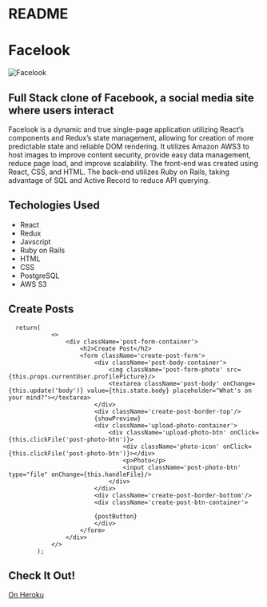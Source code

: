 # README

# Facelook

![Facelook](https://user-images.githubusercontent.com/96739868/235540247-b59ad605-cc5e-4218-af0f-18dd0e587a36.PNG)

## Full Stack clone of Facebook, a social media site where users interact
Facelook is a dynamic and true single-page application utilizing React’s components and Redux’s state management, allowing for creation of more predictable state and reliable DOM rendering. It utilizes Amazon AWS3 to host images to improve content security, provide easy data management, reduce page load, and improve scalability. The front-end was created using React, CSS, and HTML. The back-end utilizes Ruby on Rails, taking advantage of SQL and Active Record to reduce API querying.

## Techologies Used
+ React
+ Redux
+ Javscript
+ Ruby on Rails
+ HTML
+ CSS
+ PostgreSQL
+ AWS S3

## Create Posts
```
  return(
            <>
                <div className='post-form-container'>
                    <h2>Create Post</h2>
                    <form className='create-post-form'>
                        <div className='post-body-container'>
                            <img className='post-form-photo' src={this.props.currentUser.profilePicture}/>
                            <textarea className='post-body' onChange={this.update('body')} value={this.state.body} placeholder="What's on your mind?"></textarea>
                        </div>
                        <div className='create-post-border-top'/>
                        {showPreview}
                        <div className='upload-photo-container'>
                            <div className='upload-photo-btn' onClick={this.clickFile('post-photo-btn')}>
                                <div className='photo-icon' onClick={this.clickFile('post-photo-btn')}></div>
                                <p>Photo</p>
                                <input className='post-photo-btn' type="file" onChange={this.handleFile}/>
                            </div>
                        </div>
                        <div className='create-post-border-bottom'/>
                        <div className='create-post-btn-container'>

                        {postButton}
                        </div>
                    </form>
                </div>
            </>
        );
```

## Check It Out!
[On Heroku](https://facelook-ayueh.herokuapp.com/#/)


